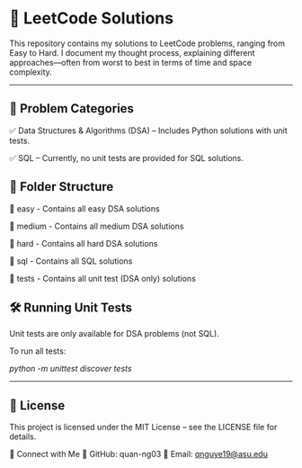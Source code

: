 # 🚀 LeetCode Solutions
This repository contains my solutions to LeetCode problems, ranging from Easy to Hard. I document my thought process, explaining different approaches—often from worst to best in terms of time and space complexity.

---

## 📌 **Problem Categories**
✅ Data Structures & Algorithms (DSA) – Includes Python solutions with unit tests.

✅ SQL – Currently, no unit tests are provided for SQL solutions.

## 📂 **Folder Structure**

 📂 easy - Contains all easy DSA solutions
 
 📂 medium - Contains all medium DSA solutions
 
 📂 hard - Contains all hard DSA solutions
 
 📂 sql - Contains all SQL solutions
 
 📂 tests - Contains all unit test (DSA only) solutions

## 🛠️ **Running Unit Tests**
 Unit tests are only available for DSA problems (not SQL).
 
 To run all tests:
 
 *python -m unittest discover tests*

---

## 📜 License

This project is licensed under the MIT License – see the LICENSE file for details.

🎯 Connect with Me
💼 GitHub: quan-ng03
📧 Email: qnguye19@asu.edu
